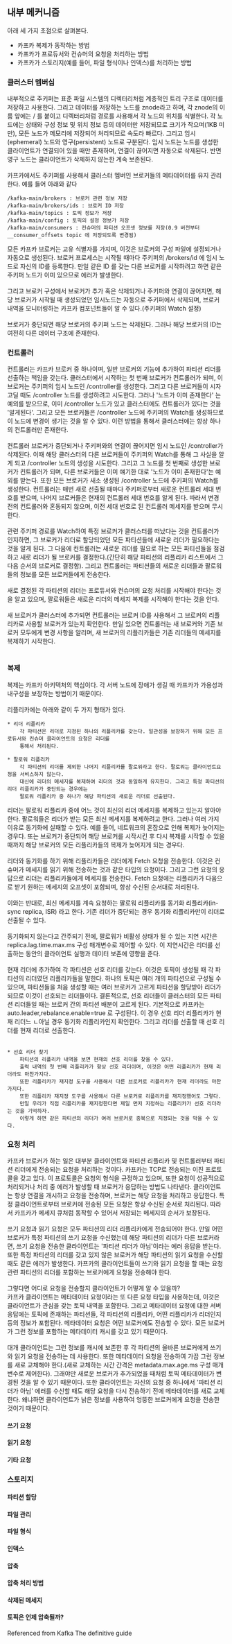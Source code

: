 ## 내부 메커니즘
아래 세 가지 초점으로 살펴본다.
- 카프카 복제가 동작하는 방법
- 카프카가 프로듀서와 컨슈머의 요청을 처리하는 방법
- 카프카가 스토리지(예를 들어, 파일 형식이나 인덱스)를 처리하는 방법

### 클러스터 멤버십

내부적으로 주키퍼는 표준 파일 시스템의 디렉터리처럼 계층적인 트리 구조로 데이터를 저장하고 사용한다.
그리고 데이터를 저장하는 노드를 znode라고 하며, 각 znode의 이름 앞에는 / 를 붙이고 디렉터리처럼 경로를 사용해서 각 노드의 위치를 식별한다.
각 노드에는 상태와 구성 정보 및 위치 정보 등의 데이터만 저장되므로 크기가 작으며(1KB 미만), 모든 노드가 메모리에 저장되어 처리되므로 속도라 빠르다.
그리고 임시(ephemeral) 노드와 영구(persistent) 노드로 구분된다.
임시 노드는 노드를 생성한 클라이언트가 연결되어 있을 때만 존재하며,
연결이 끊어지면 자동으로 삭제된다. 반면 영구 노드는 클라이언트가 삭제하지 않는한 계속 보존된다.</br></br>
카프카에서도 주키퍼를 사용해서 클러스터 멤버인 브로커들의 메타데이터를 유지 관리한다.
예를 들어 아래와 같다</br>

    /kafka-main/brokers : 브로커 관련 정보 저장
    /kafka-main/brokers/ids : 브로커 ID 저장
    /kafka-main/topics : 토픽 정보가 저장
    /kafka-main/config : 토픽의 설정 정보가 저장
    /kafka-main/consumers : 컨슈머의 파티션 오프셋 정보를 저장(0.9 버전부터 __consumer_offsets topic 에 저장되도록 변경됨)

모든 카프카 브로커는 고유 식별자를 가지며, 이것은 브로커의 구성 파일에 설정되거나 자동으로 생성된다.
브로커 프로세스는 시작될 때마다 주키퍼의 /brokers/id 에 임시 노드로 자신의 ID를 등록한다.
만일 같은 ID 를 갖는 다른 브로커를 시작하려고 하면 같은 주키퍼 노드가 이미 있으므로 에러가 발생한다.</br></br>
그리고 브로커 구성에서 브로커가 추가 혹은 삭제되거나 주키퍼와 연결이 끊어지면, 해당 브로커가 시작될 때 생성되었던 임시노드는 자동으로 주키퍼에서 삭제되며,
브로커 내역을 모니터링하는 카프카 컴포넌트들이 알 수 있다.(주키퍼의 Watch 설정)</br></br>
브로커가 중단되면 해당 브로커의 주키퍼 노드는 삭제된다. 그러나 해당 브로커의 ID는 여전히 다른 데이터 구조에 존재한다. 

### 컨트롤러

컨트롤러는 카프카 브로커 중 하나이며, 일반 브로커의 기능에 추가하여 파티션 리더를 선출하는 책임을 갖는다. 
클러스터에서 시작하는 첫 번째 브로커가 컨트롤러가 되며, 이 브로커는 주키퍼의 임시 노드인 /controller를 생성한다.
그리고 다른 브로커들이 시자고딜 때도 /controller 노드를 생성하려고 시도한다.
그러나 '노드가 이미 존재한다' 는 예외를 받으므로,
이미 /controller 노드가 있고 클러스터에도 컨트롤러가 있다는 것을 '알게된다'.
그리고 모든 브로커들은 /controller 노드에 주키퍼의 Watch를 생성하므로 이 노드에 변경이 생기는 것을 알 수 있다.
이런 방법을 통해서 클러스터에는 항상 하나의 컨트롤러만 존재한다.</br></br>
컨트롤러 브로커가 중단되거나 주키퍼와의 연결이 끊어지면 임시 노드인 /controller가 삭제된다.
이때 해당 클러스터의 다른 브로커들이 주키퍼의 Watch를 통해 그 사실을 알게 되고 /controller 노드의 생성을 시도한다.
그리고 그 노드를 첫 번째로 생성한 브로커가 컨트롤러가 되며, 다른 브로커들은 이미 얘기한 대로 '노드가 이미 존재한다'는 예외를 받는다.
또한 모든 브로커가 새소 생성된 /controller 노드에 주키퍼의 Watch를 생성한다.
컨트롤러는 매번 새로 선출될 때마다 주키퍼로부터 새로운 컨트롤러 세대 번호를 받으며,
나머지 브로커들은 현재의 컨트롤러 세대 번호를 알게 된다.
따라서 변경 전의 컨트롤러와 혼동되지 않으며, 이전 세대 번호로 된 컨트롤러 메세지를 받으며 무시한다.</br></br>
관련 주키퍼 경로를 Watch하여 특정 브로커가 클러스터를 떠났다는 것을 컨트롤러가 인지하면, 그 브로커가 리더로 할당되었던 모든 파티션들에
새로운 리더가 필요하다는 것을 알게 된다. 그 다음에 컨트롤러는 새로운 리더를 필요로 하는 모든 파티션들을 점검하고 새로 리더가 될 브로커를 결정한다.(간단히 해당 파티션의 리플리카 리스트에서 그 다음 순서의 브로커로 결정함).
그리고 컨트롤러는 파티션들의 새로운 리더들과 팔로워들의 정보를 모든 브로커들에게 전송한다.</br></br>
새로 결정된 각 파티션의 리더는 프로듀서와 컨슈머의 요청 처리를 시작해야 한다는 것을 알고 있으며, 팔로워들은 새로운 리더의 메세지 복제를 시작해야 한다는 것을 안다.</br></br>
새 브로커가 클러스터에 추가되면 컨트롤러는 브로커 ID를 사용해서 그 브로커의 리플리카로 사용할 브로커가 있는지 확인한다. 만일 있으면 컨트롤러는 새 브로커와 기존 브로커 모두에게 변경 사항을 알리며, 새 브로커의 리플리카들은 기존 리더들의 메세지를 복제하기 시작한다.</br></br>

### 복제

복제는 카프카 아키텍처의 핵심이다. 각 서버 노드에 장애가 생길 때 카프카가 가용성과 내구성을 보장하는 방법이기 때문이다. </br></br>리플리카에는 아래와 같이 두 가지 형태가 있다.

    * 리더 리플리카
        각 파티션은 리더로 지정된 하나의 리플리카를 갖는다. 일관성을 보장하기 위해 모든 프로듀서와 컨슈머 클라이언트의 요청은 리더를 
        통해서 처리된다.
    
    * 팔로워 리플리카
        각 파티션의 리더를 제외한 나머지 리플리카를 팔로워라고 한다. 팔로워는 클라이언트요청을 서비스하지 않는다. 
        대신에 리더의 메세지를 복제하여 리더의 것과 동일하게 유지한다. 그리고 특정 파티션의 리더 리플리카가 중단되는 경우에는 
        팔로워 리플리카 중 하나가 해당 파티션의 새로운 리더로 선출된다.

리더는 팔로워 리플리카 중에 어느 것이 최신의 리더 메세지를 복제하고 있는지 알아야 한다.
팔로워들은 리더가 받는 모든 최신 메세지를 복제하려고 한다.
그러나 여러 가지 이유로 동기화에 실패할 수 있다. 예를 들어, 네트워크의 혼잡으로 인해 복제가 늦어지는 경우다.
또는 브로커가 중단되어 해당 브로커를 시작시킨 후 다시 복제를 시작할 수 있을 때까지 해당 브로커의 모든 리플리카들의 복제가 늦어지게 되는 경우다.</br></br>
리더와 동기화를 하기 위해 리플리카들은 리더에게 Fetch 요청을 전송한다. 이것은 컨슈머가 메세지를 읽기 위해 전송하는 것과 같은 타입의 요청이다.
그리고 그런 요청의 응답으로 리더는 리플리카들에게 메세지를 전송한다.
Fetch 요청에는 리플리카가 다음으로 받기 원하는 메세지의 오프셋이 포함되며, 항상 수신된 순서대로 처리된다.</br></br>
이와는 반대로, 최신 메세지를 계속 요청하는 팔로워 리플리카를 동기화 리플리카(in-sync replica, ISR) 라고 한다. 기존 리더가 중단되는 경우 동기화 리플리카만이 리더로 선출될 수 있다.</br></br>
동기화되지 않는다고 간주되기 전에, 팔로워가 비활성 상태가 될 수 있는 지연 시간은 replica.lag.time.max.ms 구성 매개변수로 제어할 수 있다.
이 지연시간은 리더를 선출하는 동안의 클라이언트 실행과 데이터 보존에 영향을 준다.</br></br>
현재 리더에 추가하여 각 파티션은 선호 리더를 갖는다. 이것은 토픽이 생성될 때 각 파티션의 리더였던 리플리카들을 말한다.
하나의 토픽은 여러 개의 파티션으로 구성될 수 있으며, 파티션들을 처음 생성할 때는 여러 브로커가 고르게 파티션을 할당받아 리더가 되므로
이것이 선호되는 리더들이다. 결론적으로, 선호 리더들이 클러스터의 모든 파티션 리더들일 때는 브로커 간의 파티션 배분이 고르게 된다. 기본적으로 카프카는 auto.leader,rebalance.enable=true 로 구성된다. 이 경우 선호 리더 리플리카가 현재 리더느 ㄴ아닐 경우 동기화 리플리카인지 확인한다. 그리고 리더를 선출할 때 선호 리더를 현재 리더로 선출한다.</br></br>

    * 선호 리더 찾기
        파티션의 리플리카 내역을 보면 현재의 선호 리더를 찾을 수 있다. 
        출력 내역의 첫 번째 리플리카가 항상 선호 리더이며, 이것은 어떤 리플리카가 현재 리더라도 마찬가지다. 
        또한 리플리카가 재지정 도구를 사용해서 다른 브로커로 리플리카가 현재 리더라도 마찬가지다. 
        또한 리플리카 재지정 도구를 사용해서 다른 브로커로 리플리카를 재지정했어도 그렇다. 
        만일 우리가 직접 리플리카를 재지정한다면 제일 먼저 지정하는 리플리카가 선호 리더라는 것을 기억하자. 
        이렇게 하면 같은 파티션의 리더가 여러 브로커로 중복으로 지정되는 것을 막을 수 있다.

### 요청 처리

카프카 브로커가 하는 일은 대부분 클라이언트와 파티션 리플리카 및 컨트롤러부터 파티션 리더에게 전송되는 요청을 처리하는 것이다.
카프카는 TCP로 전송되는 이진 프로토콜을 갖고 있다. 이 프로토콜은 요청의 형식을 규정하고 있으며,
또한 요청이 성공적으로 처리되거나 처리 중 에러가 발생할 때 브로커가 응답하는 방법도 나타낸다.
클라이언트는 항상 연결을 개시하고 요청을 전송하며, 브로커는 해당 요청을 처리하고 응답한다.
특정 클라이언트로부터 브로커에 전송된 모든 요청은 항상 수신된 순서로 처리된다. 
따라서 카프카가 메세지 큐처럼 동작할 수 있어서 저장되는 메세지의 순서가 보장된다.</br></br>
쓰기 요청과 읽기 요청은 모두 파티션의 리더 리플리카에게 전송되어야 한다. 만일 어떤 브로커가 특정 파티션의 쓰기 요청을 수신했는데 해당 파티션의 리더가 다른 브로커라면,
쓰기 요청을 전송한 클라이언트는 '파티션 리더가 아님'이라는 에러 응답을 받는다. 또한 특정 파티션의 리더를 갖고 있지 않은 브로커가 해당 파티션의 읽기 요청을 수신할 때도 같은 에러가 발생한다. 카프카의 클라이언트들이 쓰기와 읽기 요청을 할 때는 요청 관련 파티션의 리더를 포함하는 브로커에게 요청을 전송해야 한다.</br></br>
그렇다면 어디로 요청을 전송할지 클라이언트가 어떻게 알 수 있을까?</br>
카프카 클라이언트는 메타데이터 요청이라는 또 다른 요청 타입을 사용하는데, 이것은 클라이언트가 관심을 갖는 토픽 내역을 포함한다. 그리고 메타데이터 요청에 대한 서버 응답에는 토픽에 존재하는 파티션들, 각 파티션의 리플리카, 어떤 리플리카가 리더인지 등의 정보가 포함된다. 메타데이터 요청은 어떤 브로커에도 전송할 수 있다. 모든 브로커가 그런 정보를 포함하는 메타데이터 캐시를 갖고 있기 때문이다.</br></br>
대개 클라이언트는 그런 정보를 캐시에 보존한 후 각 파티션의 올바른 브로커에게 쓰기와 읽기 요청을 전송하는 데 사용한다. 또한 메타데이터 요청을 전송하여 가끔 그런 정보를 새로 교체해야 한다.(새로 교체하는 시간 간격은 metadata.max.age.ms 구성 매개변수로 제어한다). 그래야만 새로운 브로커가 추가되었을 때처럼 토픽 메타데이터가 변경된 것을 알 수 있기 때문이다. 또한 클라이언트는 자신의 요청 중 하나에서 '파티션 리더가 아님' 에러를 수신할 때도 해당 요청을 다시 전송하기 전에 메타데이터를 새로 교체한다. 왜냐하면 클라이언트가 낡은 정보를 사용하여 엉뚱한 브로커에게 요청을 전송한 것이기 때문이다.

#### 쓰기 요청

#### 읽기 요청

#### 기타 요청


### 스토리지

#### 파티션 할당

#### 파일 관리
#### 파일 형식

#### 인덱스

#### 압축

#### 압축 처리 방법

#### 삭제된 메세지

#### 토픽은 언제 압축될까?


Referenced from Kafka The definitive guide
